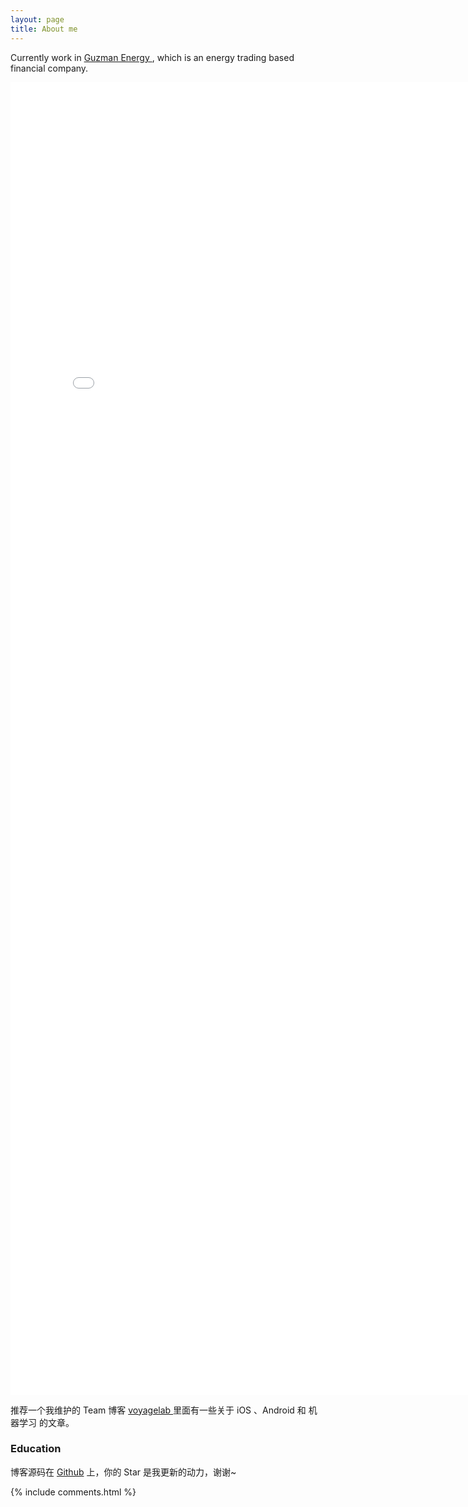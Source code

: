 ```yaml
---
layout: page
title: About me 
---
```


Currently work in
<a target="_blank" href="https://www.talkingdata.com/"> Guzman Energy </a>
, which is an energy trading based financial company.
<p>

<embed src="/images/CV_Weihan Li.pdf" width="800px" height="2100px" />

推荐一个我维护的 Team 博客
<a target="_blank" href="http://talkingdata.me/"> voyagelab </a>
里面有一些关于 iOS 、Android 和 机器学习 的文章。

<p>

<h3> Education </h3>  




<p> 

博客源码在 <a target="_blank" href='https://github.com/leopardpan/leopardpan.github.io/'>Github</a> 上，你的 Star 是我更新的动力，谢谢~

{% include comments.html %}



